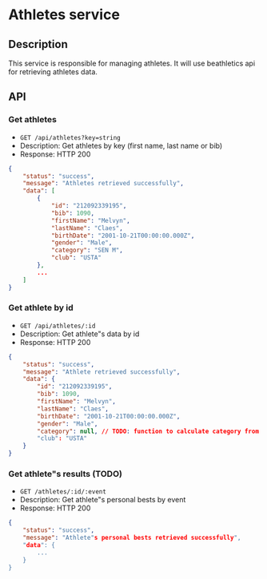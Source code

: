 # Athletes service

## Description

This service is responsible for managing athletes. It will use beathletics api for retrieving athletes data.

## API

### Get athletes

- `GET /api/athletes?key=string`
- Description: Get athletes by key (first name, last name or bib)
- Response: HTTP 200
```json
{
    "status": "success",
    "message": "Athletes retrieved successfully",
    "data": [
        {
            "id": "212092339195",
            "bib": 1090,
            "firstName": "Melvyn",
            "lastName": "Claes",
            "birthDate": "2001-10-21T00:00:00.000Z",
            "gender": "Male",
            "category": "SEN M",
            "club": "USTA"
        },
        ...
    ]
}
```

### Get athlete by id

- `GET /api/athletes/:id`
- Description: Get athlete"s data by id
- Response: HTTP 200
```json
{
    "status": "success",
    "message": "Athlete retrieved successfully",
    "data": {
        "id": "212092339195",
        "bib": 1090,
        "firstName": "Melvyn",
        "lastName": "Claes",
        "birthDate": "2001-10-21T00:00:00.000Z",
        "gender": "Male",
        "category": null, // TODO: function to calculate category from birthDate
        "club": "USTA"
    }
}
```

### Get athlete"s results (TODO)

- `GET /athletes/:id/:event`
- Description: Get athlete"s personal bests by event
- Response: HTTP 200
```json
{
    "status": "success",
    "message": "Athlete"s personal bests retrieved successfully",
    "data": {
        ...
    }
}
```
